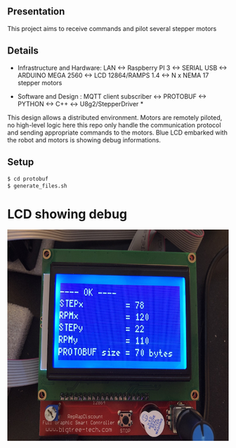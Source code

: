 ## Presentation
This project aims to receive commands and pilot several stepper motors


## Details

* Infrastructure and Hardware: LAN <-> Raspberry PI 3 <-> SERIAL USB <-> ARDUINO MEGA 2560 <-> LCD 12864/RAMPS 1.4 <-> N x NEMA 17 stepper motors

* Software and Design : MQTT client subscriber <-> PROTOBUF <-> PYTHON <-> C++ <-> U8g2/StepperDriver * 

This design allows a distributed environment. Motors are remotely piloted, no high-level logic here this repo only handle the communication protocol and sending appropriate commands to the motors. Blue LCD embarked with the robot and motors is showing debug informations.

## Setup

```
$ cd protobuf
$ generate_files.sh
```

# LCD showing debug
<img src="https://github.com/dfollereau/motor_firmware/blob/main/images/IMG_0020.jpg" width="640" height="480">
